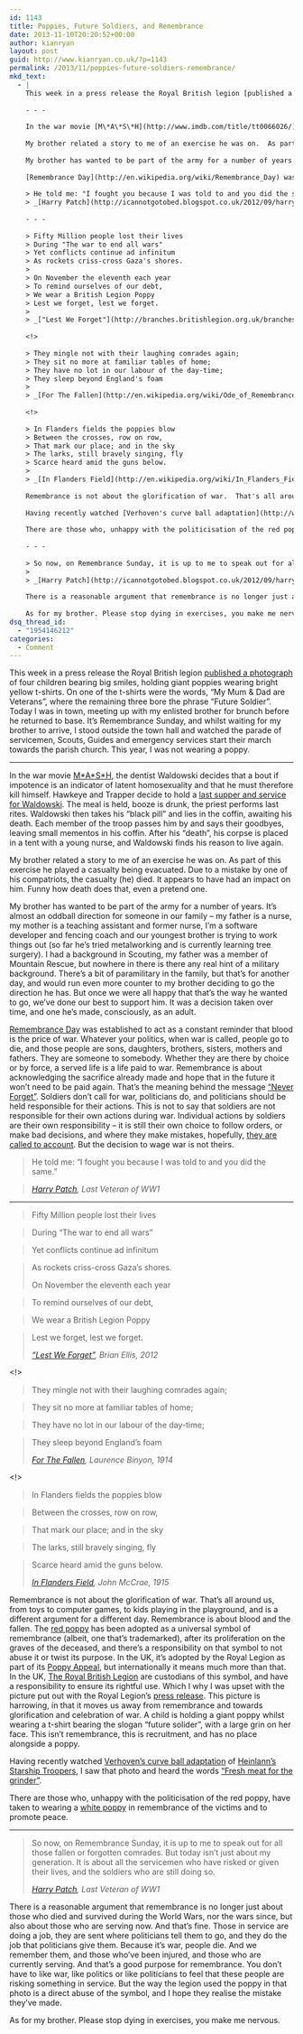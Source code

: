 ```yaml
---
id: 1143
title: Poppies, Future Soldiers, and Remembrance
date: 2013-11-10T20:20:52+00:00
author: kianryan
layout: post
guid: http://www.kianryan.co.uk/?p=1143
permalink: /2013/11/poppies-future-soldiers-remembrance/
mkd_text:
  - |
    This week in a press release the Royal British legion [published a photograph](http://www.britishlegion.org.uk/news-events/news/poppy-appeal/manchester-celebrates-fundraising-success-for-our-armed-forces) of four children bearing big smiles, holding giant poppies wearing bright yellow t-shirts.  On one of the t-shirts were the words, "My Mum & Dad are Veterans", where the remaining three bore the phrase "Future Soldier".  Today I was in town, meeting up with my enlisted brother for brunch before he returned to base.  It's Remembrance Sunday, and whilst waiting for my brother to arrive, I stood outside the town hall and watched the parade of servicemen, Scouts, Guides and emergency services start their march towards the parish church.  This year, I was not wearing a poppy.
    
    - - -
    
    In the war movie [M\*A\*S\*H](http://www.imdb.com/title/tt0066026/), the dentist Waldowski decides that a bout if impotence is an indicator of latent homosexuality and that he must therefore kill himself.  Hawkeye and Trapper decide to hold a [last supper and service for Waldowski](http://www.youtube.com/watch?v=y-JCQep-H3Y).  The meal is held, booze is drunk, the priest performs last rites. Waldowski then takes his "black pill" and lies in the coffin, awaiting his death.  Each member of the troop passes him by and says their goodbyes, leaving small mementos in his coffin.  After his "death", his corpse is placed in a tent with a young nurse, and Waldowski finds his reason to live again.
    
    My brother related a story to me of an exercise he was on.  As part of this exercise he played a casualty being evacuated.  Due to a mistake by one of his compatriots, the casualty (he) died.  It appears to have had an impact on him. Funny how death does that, even a pretend one.
    
    My brother has wanted to be part of the army for a number of years.  It's almost an oddball direction for someone in our family - my father is a nurse, my mother is a teaching assistant and former nurse, I'm a software developer and fencing coach and our youngest brother is trying to work things out (so far he's tried metalworking and is currently learning tree surgery).  I had a background in Scouting, my father was a member of Mountain Rescue, but nowhere in there is there any real hint of a military background.  There's a bit of paramilitary in the family, but that's for another day, and would run even more counter to my brother deciding to go the direction he has.  But once we were all happy that that's the way he wanted to go, we've done our best to support him.  It was a decision taken over time, and one he's made, consciously, as an adult.
    
    [Remembrance Day](http://en.wikipedia.org/wiki/Remembrance_Day) was established to act as a constant reminder that blood is the price of war.  Whatever your politics, when war is called, people go to die, and those people are sons, daughters, brothers, sisters, mothers and fathers.  They are someone to somebody.  Whether they are there by choice or by force, a served life is a life paid to war.  Remembrance is about acknowledging the sacrifice already made and hope that in the future it won't need to be paid again.  That's the meaning behind the message ["Never Forget"](http://www.bbc.co.uk/news/uk-24090004).  Soldiers don't call for war, politicians do, and politicians should be held responsible for their actions.  This is not to say that soldiers are not responsible for their own actions during war.  Individual actions by soldiers are their own responsibility - it is still their own choice to follow orders, or make bad decisions, and where they make mistakes, hopefully, [they are called to account](http://www.bbc.co.uk/news/uk-24870699).  But the decision to wage war is not theirs.
    
    > He told me: "I fought you because I was told to and you did the same."
    > _[Harry Patch](http://icannotgotobed.blogspot.co.uk/2012/09/harry-patch-last-tommy-of-ww1.html), Last Veteran of WW1_
    
    - - -
    
    > Fifty Million people lost their lives
    > During "The war to end all wars"
    > Yet conflicts continue ad infinitum
    > As rockets criss-cross Gaza's shores.
    >
    > On November the eleventh each year
    > To remind ourselves of our debt,
    > We wear a British Legion Poppy
    > Lest we forget, lest we forget.
    >
    > _["Lest We Forget"](http://branches.britishlegion.org.uk/branches/willerby/remembrance/lest-we-forget), Brian Ellis, 2012_
    
    <!>
    
    > They mingle not with their laughing comrades again;
    > They sit no more at familiar tables of home;
    > They have no lot in our labour of the day-time;
    > They sleep beyond England's foam
    >
    > _[For The Fallen](http://en.wikipedia.org/wiki/Ode_of_Remembrance), Laurence Binyon, 1914_
    
    <!>
    
    > In Flanders fields the poppies blow
    > Between the crosses, row on row,
    > That mark our place; and in the sky
    > The larks, still bravely singing, fly
    > Scarce heard amid the guns below.
    >
    > _[In Flanders Field](http://en.wikipedia.org/wiki/In_Flanders_Fields), John McCrae, 1915_
    
    Remembrance is not about the glorification of war.  That's all around us, from toys to computer games, to kids playing in the playground, and is a different argument for a different day.  Remembrance is about blood and the fallen.  The [red poppy](http://en.wikipedia.org/wiki/Remembrance_poppy) has been adopted as a universal symbol of remembrance (albeit, one that's trademarked), after its proliferation on the graves of the deceased, and there's a responsibility on that symbol to not abuse it or twist its purpose.  In the UK, it's adopted by the Royal Legion as part of its [Poppy Appeal](http://www.britishlegion.org.uk/get-involved/poppy-appeal), but internationally it means much more than that.  In the UK, [The Royal British Legion](http://www.britishlegion.org.uk/) are custodians of this symbol, and have a responsibility to ensure its rightful use.  Which I why I was upset with the picture put out with the Royal Legion's [press release](http://www.britishlegion.org.uk/news-events/news/poppy-appeal/manchester-celebrates-fundraising-success-for-our-armed-forces).  This picture is harrowing, in that it moves us away from remembrance and towards glorification and celebration of war.  A child is holding a giant poppy whilst wearing a t-shirt bearing the slogan "future solider", with a large grin on her face.  This isn't remembrance, this is recruitment, and has no place alongside a poppy.
    
    Having recently watched [Verhoven's curve ball adaptation](http://www.imdb.com/title/tt0120201/) of [Heinlann's Starship Troopers](http://en.wikipedia.org/wiki/Starship_Troopers), I saw that photo and heard the words ["Fresh meat for the grinder"](http://www.youtube.com/watch?v=FoPTPe33PQY).
    
    There are those who, unhappy with the politicisation of the red poppy, have taken to wearing a [white poppy](http://www.ppu.org.uk/whitepoppy/) in remembrance of the victims and to promote peace.
    
    - - -
    
    > So now, on Remembrance Sunday, it is up to me to speak out for all those fallen or forgotten comrades. But today isn't just about my generation. It is about all the servicemen who have risked or given their lives, and the soldiers who are still doing so.
    >
    > _[Harry Patch](http://icannotgotobed.blogspot.co.uk/2012/09/harry-patch-last-tommy-of-ww1.html), Last Veteran of WW1_
    
    There is a reasonable argument that remembrance is no longer just about those who died and survived during the World Wars, nor the wars since, but also about those who are serving now.  And that's fine.  Those in service are doing a job, they are sent where politicians tell them to go, and they do the job that politicians give them.  Because it's war, people die.  And we remember them, and those who've been injured, and those who are currently serving.  And that's a good purpose for remembrance.  You don't have to like war, like politics or like politicians to feel that these people are risking something in service.  But the way the legion used the poppy in that photo is a direct abuse of the symbol, and I hope they realise the mistake they've made.
    
    As for my brother. Please stop dying in exercises, you make me nervous.
dsq_thread_id:
  - "1954146212"
categories:
  - Comment
---
```

This week in a press release the Royal British legion [published a photograph](http://www.britishlegion.org.uk/news-events/news/poppy-appeal/manchester-celebrates-fundraising-success-for-our-armed-forces) of four children bearing big smiles, holding giant poppies wearing bright yellow t-shirts. On one of the t-shirts were the words, &#8220;My Mum & Dad are Veterans&#8221;, where the remaining three bore the phrase &#8220;Future Soldier&#8221;. Today I was in town, meeting up with my enlisted brother for brunch before he returned to base. It&#8217;s Remembrance Sunday, and whilst waiting for my brother to arrive, I stood outside the town hall and watched the parade of servicemen, Scouts, Guides and emergency services start their march towards the parish church. This year, I was not wearing a poppy.

* * *

In the war movie [M\*A\*S*H](http://www.imdb.com/title/tt0066026/), the dentist Waldowski decides that a bout if impotence is an indicator of latent homosexuality and that he must therefore kill himself. Hawkeye and Trapper decide to hold a [last supper and service for Waldowski](http://www.youtube.com/watch?v=y-JCQep-H3Y). The meal is held, booze is drunk, the priest performs last rites. Waldowski then takes his &#8220;black pill&#8221; and lies in the coffin, awaiting his death. Each member of the troop passes him by and says their goodbyes, leaving small mementos in his coffin. After his &#8220;death&#8221;, his corpse is placed in a tent with a young nurse, and Waldowski finds his reason to live again.

My brother related a story to me of an exercise he was on. As part of this exercise he played a casualty being evacuated. Due to a mistake by one of his compatriots, the casualty (he) died. It appears to have had an impact on him. Funny how death does that, even a pretend one.

My brother has wanted to be part of the army for a number of years. It&#8217;s almost an oddball direction for someone in our family &#8211; my father is a nurse, my mother is a teaching assistant and former nurse, I&#8217;m a software developer and fencing coach and our youngest brother is trying to work things out (so far he&#8217;s tried metalworking and is currently learning tree surgery). I had a background in Scouting, my father was a member of Mountain Rescue, but nowhere in there is there any real hint of a military background. There&#8217;s a bit of paramilitary in the family, but that&#8217;s for another day, and would run even more counter to my brother deciding to go the direction he has. But once we were all happy that that&#8217;s the way he wanted to go, we&#8217;ve done our best to support him. It was a decision taken over time, and one he&#8217;s made, consciously, as an adult.

[Remembrance Day](http://en.wikipedia.org/wiki/Remembrance_Day) was established to act as a constant reminder that blood is the price of war. Whatever your politics, when war is called, people go to die, and those people are sons, daughters, brothers, sisters, mothers and fathers. They are someone to somebody. Whether they are there by choice or by force, a served life is a life paid to war. Remembrance is about acknowledging the sacrifice already made and hope that in the future it won&#8217;t need to be paid again. That&#8217;s the meaning behind the message [&#8220;Never Forget&#8221;](http://www.bbc.co.uk/news/uk-24090004). Soldiers don&#8217;t call for war, politicians do, and politicians should be held responsible for their actions. This is not to say that soldiers are not responsible for their own actions during war. Individual actions by soldiers are their own responsibility &#8211; it is still their own choice to follow orders, or make bad decisions, and where they make mistakes, hopefully, [they are called to account](http://www.bbc.co.uk/news/uk-24870699). But the decision to wage war is not theirs.

> He told me: &#8220;I fought you because I was told to and you did the same.&#8221;
  
> _[Harry Patch](http://icannotgotobed.blogspot.co.uk/2012/09/harry-patch-last-tommy-of-ww1.html), Last Veteran of WW1_

* * *

> Fifty Million people lost their lives
  
> During &#8220;The war to end all wars&#8221;
  
> Yet conflicts continue ad infinitum
  
> As rockets criss-cross Gaza&#8217;s shores. 
> 
> On November the eleventh each year
  
> To remind ourselves of our debt,
  
> We wear a British Legion Poppy
  
> Lest we forget, lest we forget.
> 
> _[&#8220;Lest We Forget&#8221;](http://branches.britishlegion.org.uk/branches/willerby/remembrance/lest-we-forget), Brian Ellis, 2012_

<!>

> They mingle not with their laughing comrades again;
  
> They sit no more at familiar tables of home;
  
> They have no lot in our labour of the day-time;
  
> They sleep beyond England&#8217;s foam 
> 
> _[For The Fallen](http://en.wikipedia.org/wiki/Ode_of_Remembrance), Laurence Binyon, 1914_

<!>

> In Flanders fields the poppies blow
  
> Between the crosses, row on row,
  
> That mark our place; and in the sky
  
> The larks, still bravely singing, fly
  
> Scarce heard amid the guns below.
> 
> _[In Flanders Field](http://en.wikipedia.org/wiki/In_Flanders_Fields), John McCrae, 1915_

Remembrance is not about the glorification of war. That&#8217;s all around us, from toys to computer games, to kids playing in the playground, and is a different argument for a different day. Remembrance is about blood and the fallen. The [red poppy](http://en.wikipedia.org/wiki/Remembrance_poppy) has been adopted as a universal symbol of remembrance (albeit, one that&#8217;s trademarked), after its proliferation on the graves of the deceased, and there&#8217;s a responsibility on that symbol to not abuse it or twist its purpose. In the UK, it&#8217;s adopted by the Royal Legion as part of its [Poppy Appeal](http://www.britishlegion.org.uk/get-involved/poppy-appeal), but internationally it means much more than that. In the UK, [The Royal British Legion](http://www.britishlegion.org.uk/) are custodians of this symbol, and have a responsibility to ensure its rightful use. Which I why I was upset with the picture put out with the Royal Legion&#8217;s [press release](http://www.britishlegion.org.uk/news-events/news/poppy-appeal/manchester-celebrates-fundraising-success-for-our-armed-forces). This picture is harrowing, in that it moves us away from remembrance and towards glorification and celebration of war. A child is holding a giant poppy whilst wearing a t-shirt bearing the slogan &#8220;future solider&#8221;, with a large grin on her face. This isn&#8217;t remembrance, this is recruitment, and has no place alongside a poppy.

Having recently watched [Verhoven&#8217;s curve ball adaptation](http://www.imdb.com/title/tt0120201/) of [Heinlann&#8217;s Starship Troopers](http://en.wikipedia.org/wiki/Starship_Troopers), I saw that photo and heard the words [&#8220;Fresh meat for the grinder&#8221;](http://www.youtube.com/watch?v=FoPTPe33PQY).

There are those who, unhappy with the politicisation of the red poppy, have taken to wearing a [white poppy](http://www.ppu.org.uk/whitepoppy/) in remembrance of the victims and to promote peace.

* * *

> So now, on Remembrance Sunday, it is up to me to speak out for all those fallen or forgotten comrades. But today isn&#8217;t just about my generation. It is about all the servicemen who have risked or given their lives, and the soldiers who are still doing so.
> 
> _[Harry Patch](http://icannotgotobed.blogspot.co.uk/2012/09/harry-patch-last-tommy-of-ww1.html), Last Veteran of WW1_

There is a reasonable argument that remembrance is no longer just about those who died and survived during the World Wars, nor the wars since, but also about those who are serving now. And that&#8217;s fine. Those in service are doing a job, they are sent where politicians tell them to go, and they do the job that politicians give them. Because it&#8217;s war, people die. And we remember them, and those who&#8217;ve been injured, and those who are currently serving. And that&#8217;s a good purpose for remembrance. You don&#8217;t have to like war, like politics or like politicians to feel that these people are risking something in service. But the way the legion used the poppy in that photo is a direct abuse of the symbol, and I hope they realise the mistake they&#8217;ve made.

As for my brother. Please stop dying in exercises, you make me nervous.